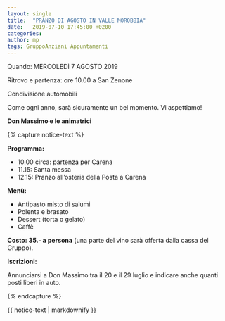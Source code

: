 ```yaml
---
layout: single
title:  "PRANZO DI AGOSTO IN VALLE MOROBBIA"
date:   2019-07-10 17:45:00 +0200
categories: 
author: mp
tags: GruppoAnziani Appuntamenti
---
```


Quando:         MERCOLEDÌ 7 AGOSTO 2019

Ritrovo e partenza: ore 10.00 a San Zenone

Condivisione automobili

Come ogni anno, sarà sicuramente un bel momento.
Vi aspettiamo!

__Don Massimo e le animatrici__



{% capture notice-text %}

**Programma:**

* 10.00 circa: partenza per Carena
* 11.15: Santa messa
* 12.15: Pranzo all’osteria della Posta a Carena

**Menù:** 

* Antipasto misto di salumi
* Polenta e brasato
* Dessert (torta o gelato)
* Caffè


**Costo: 35.- a persona**  (una parte del vino sarà offerta dalla cassa del Gruppo).

**Iscrizioni:**

Annunciarsi a Don Massimo tra il 20 e il 29 luglio
e indicare anche quanti posti liberi in auto.


{% endcapture %}

<div class="notice--primary">
  {{ notice-text | markdownify }}
</div>


